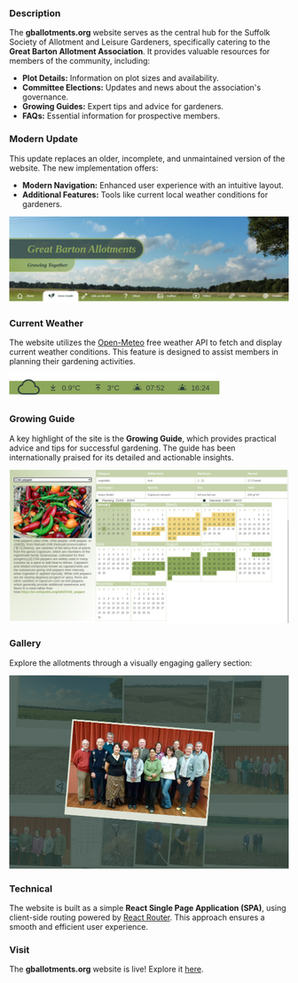 ### Description
The **gballotments.org** website serves as the central hub for the Suffolk Society of Allotment and Leisure Gardeners, specifically catering to the **Great Barton Allotment Association**. It provides valuable resources for members of the community, including:

- **Plot Details:** Information on plot sizes and availability.
- **Committee Elections:** Updates and news about the association's governance.
- **Growing Guides:** Expert tips and advice for gardeners.
- **FAQs:** Essential information for prospective members.

### Modern Update

This update replaces an older, incomplete, and unmaintained version of the website. The new implementation offers:



- **Modern Navigation:** Enhanced user experience with an intuitive layout.
- **Additional Features:** Tools like current local weather conditions for gardeners.

![Screenshot of Header Section](/projects/images/gb-allotments/screenshot-header.png)

### Current Weather

The website utilizes the [Open-Meteo](https://open-meteo.com/) free weather API to fetch and display current weather conditions. This feature is designed to assist members in planning their gardening activities.

![Screenshot of Weather Section](/projects/images/gb-allotments/screenshot-weather.png)

### Growing Guide

A key highlight of the site is the **Growing Guide**, which provides practical advice and tips for successful gardening. The guide has been internationally praised for its detailed and actionable insights.  

![Screenshot of Growing Guide](/projects/images/gb-allotments/screenshot-growing-guide.png)


### Gallery

Explore the allotments through a visually engaging gallery section:  

![Gallery Screenshot](/projects/images/gb-allotments/screenshot-gallery1.png)


### Technical

The website is built as a simple **React Single Page Application (SPA)**, using client-side routing powered by [React Router](https://reactrouter.com/). This approach ensures a smooth and efficient user experience.  


### Visit

The **gballotments.org** website is live! Explore it [here](https://www.gballotments.org/).

